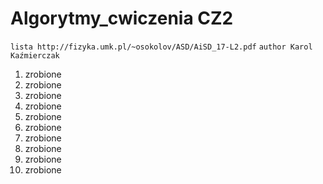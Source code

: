 # Algorytmy_cwiczenia CZ2

```lista http://fizyka.umk.pl/~osokolov/ASD/AiSD_17-L2.pdf```
```author Karol Kaźmierczak ``` 

1. zrobione
2. zrobione
3. zrobione
4. zrobione
5. zrobione
6. zrobione
7. zrobione
8. zrobione
9. zrobione
10. zrobione